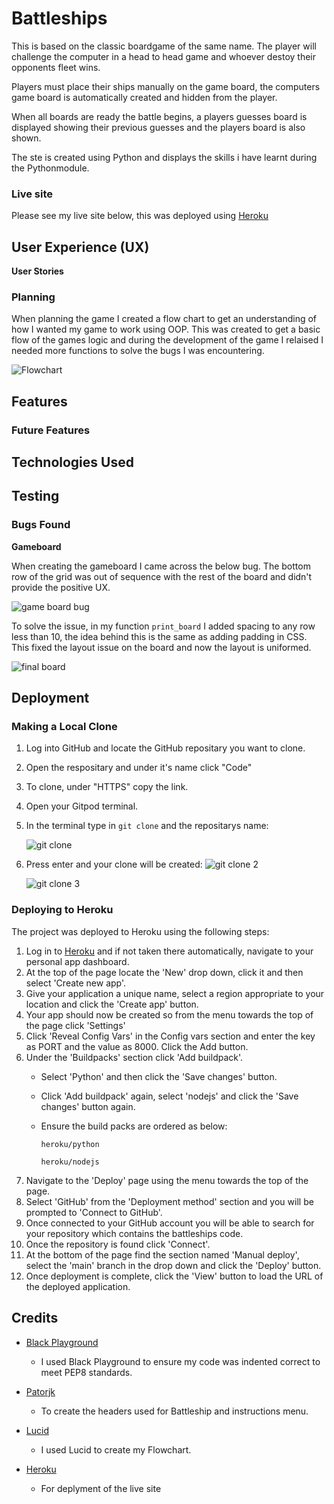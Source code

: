 # Battleships

This is based on the classic boardgame of the same name. The player will challenge the computer in a head to head game and whoever destoy their opponents fleet wins.

Players must place their ships manually on the game board, the computers game board is automatically created and hidden from the player. 

When all boards are ready the battle begins, a players guesses board is displayed showing their previous guesses and the players board is also shown.

The ste is created using Python and displays the skills i have learnt during the Pythonmodule.

### Live site

Please see my live site below, this was deployed using [Heroku](https://id.heroku.com/login)

## User Experience (UX)

**User Stories**

### Planning

When planning the game I created a flow chart to get an understanding of how I wanted my game to work using OOP. This was created to get a basic flow of the games logic and during the development of the game I relaised I needed more functions to solve the bugs I was encountering.

![Flowchart](https://user-images.githubusercontent.com/79532281/162234360-0594996b-f696-4f2a-8ea8-c2c9f578598d.png)


## Features

### Future Features

## Technologies Used


## Testing 

### Bugs Found

**Gameboard**

When creating the gameboard I came across the below bug. The bottom row of the grid was out of sequence with the rest of the board and didn't provide the positive UX.

![game board bug](https://user-images.githubusercontent.com/79532281/162245500-1682d231-52fb-4529-801e-e27d2535cd6b.png)

To solve the issue, in my function ```print_board``` I added spacing to any row less than 10, the idea behind this is the same as adding padding in CSS. This fixed the layout issue on the board and now the layout is uniformed.

![final board](https://user-images.githubusercontent.com/79532281/162246532-68e83cc1-8c80-4b4c-902d-87fa46f8e939.png)


## Deployment

### Making a Local Clone

1. Log into GitHub and locate the GitHub repositary you want to clone.
2. Open the respositary and under it's name click "Code"
3. To clone, under "HTTPS" copy the link.
4. Open your Gitpod terminal.
5. In the terminal type in ```git clone``` and the repositarys name:

     ![git clone](https://user-images.githubusercontent.com/79532281/162242570-7a6029c1-11da-469c-99b8-4b0d6f8ea7f1.png)
6. Press enter and your clone will be created:
     ![git clone 2](https://user-images.githubusercontent.com/79532281/162243069-6abe04aa-ff12-4825-9841-3c7533473ed7.png)
     
     ![git clone 3](https://user-images.githubusercontent.com/79532281/162243138-b50b3fa1-2030-4c97-991b-fd4c447721cd.png)



### Deploying to Heroku

The project was deployed to Heroku using the following steps:

1. Log in to [Heroku](https://id.heroku.com/login) and if not taken there automatically, navigate to your personal app dashboard.
2. At the top of the page locate the 'New' drop down, click it and then select 'Create new app'.
3. Give your application a unique name, select a region appropriate to your location and click the 'Create app' button.
4. Your app should now be created so from the menu towards the top of the page click 'Settings'
5. Click 'Reveal Config Vars' in the Config vars section and enter the key as PORT and the value as 8000. Click the Add button.
6. Under the 'Buildpacks' section click 'Add buildpack'.
      * Select 'Python' and then click the 'Save changes' button.
      * Click 'Add buildpack' again, select 'nodejs' and click the 'Save changes' button again.
      * Ensure the build packs are ordered as below:
  
          ```heroku/python```
    
          ```heroku/nodejs```
7. Navigate to the 'Deploy' page using the menu towards the top of the page.
8. Select 'GitHub' from the 'Deployment method' section and you will be prompted to 'Connect to GitHub'.
9. Once connected to your GitHub account you will be able to search for your repository which contains the battleships code.
10. Once the repository is found click 'Connect'.
11. At the bottom of the page find the section named 'Manual deploy', select the 'main' branch in the drop down and click the 'Deploy' button.
12. Once deployment is complete, click the 'View' button to load the URL of the deployed application.


## Credits

* [Black Playground](https://black.readthedocs.io/en/latest/)
     * I used Black Playground to ensure my code was indented correct to meet PEP8 standards.

* [Patorjk](https://patorjk.com/software/taag/#p=display&f=Ivrit&t=Battleships)
     * To create the headers used for Battleship and instructions menu.

* [Lucid](https://lucid.co/)
     * I used Lucid to create my Flowchart.

* [Heroku](https://id.heroku.com/login)
     * For deplyment of the live site


